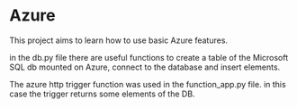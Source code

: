 # Azure

This project aims to learn how to use basic Azure features.

in the db.py file there are useful functions to create a table of the Microsoft SQL db mounted on Azure, connect to the database and insert elements.

The azure http trigger function was used in the function_app.py file. in this case the trigger returns some elements of the DB.

